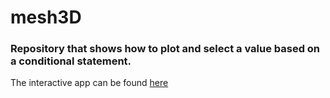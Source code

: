 # mesh3D
### Repository that shows how to plot and select a value based on a conditional statement. 

The interactive app can be found [here]( https://pgonzaleze.shinyapps.io/selection_matrix/)
